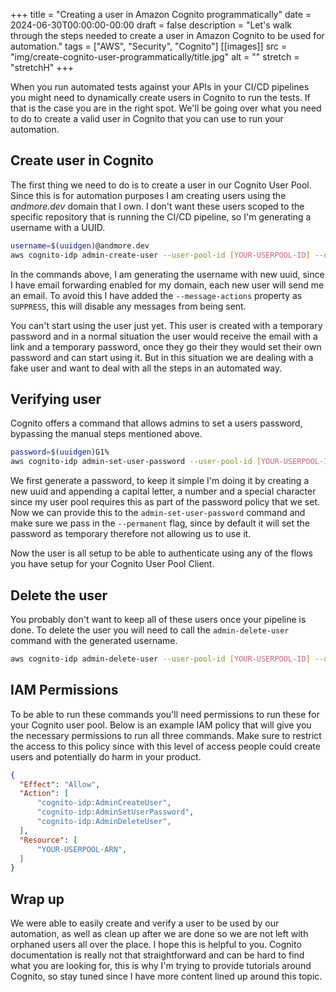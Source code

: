 +++
title = "Creating a user in Amazon Cognito programmatically"
date = 2024-06-30T00:00:00-00:00
draft = false
description = "Let's walk through the steps needed to create a user in Amazon Cognito to be used for automation."
tags = ["AWS", "Security", "Cognito"]
[[images]]
  src = "img/create-cognito-user-programmatically/title.jpg"
  alt = ""
  stretch = "stretchH"
+++

When you run automated tests against your APIs in your CI/CD pipelines you might need to dynamically create users in Cognito to run the tests. If that is the case you are in the right spot. We'll be going over what you need to do to create a valid user in Cognito that you can use to run your automation.

## Create user in Cognito
The first thing we need to do is to create a user in our Cognito User Pool. Since this is for automation purposes I am creating users using the *andmore.dev* domain that I own. I don't want these users scoped to the specific repository that is running the CI/CD pipeline, so I'm generating a username with a UUID.

```bash
username=$(uuidgen)@andmore.dev
aws cognito-idp admin-create-user --user-pool-id [YOUR-USERPOOL-ID] --username $username --message-action SUPPRESS
```
In the commands above, I am generating the username with new uuid, since I have email forwarding enabled for my domain, each new user will send me an email. To avoid this I have added the `--message-actions` property as `SUPPRESS`, this will disable any messages from being sent.

You can't start using the user just yet. This user is created with a temporary password and in a normal situation the user would receive the email with a link and a temporary password, once they go their they would set their own password and can start using it. But in this situation we are dealing with a fake user and want to deal with all the steps in an automated way. 

## Verifying user
Cognito offers a command that allows admins to set a users password, bypassing the manual steps mentioned above.

```bash
password=$(uuidgen)G1%
aws cognito-idp admin-set-user-password --user-pool-id [YOUR-USERPOOL-ID] --username $username  --password $password --permanent
```
We first generate a password, to keep it simple I'm doing it by creating a new uuid and appending a capital letter, a number and a special character since my user pool requires this as part of the password policy that we set. Now we can provide this to the `admin-set-user-password` command and make sure we pass in the `--permanent` flag, since by default it will set the password as temporary therefore not allowing us to use it.

Now the user is all setup to be able to authenticate using any of the flows you have setup for your Cognito User Pool Client.

## Delete the user
You probably don't want to keep all of these users once your pipeline is done. To delete the user you will need to call the `admin-delete-user` command with the generated username. 
```bash
aws cognito-idp admin-delete-user --user-pool-id [YOUR-USERPOOL-ID] --username $username
```

## IAM Permissions
To be able to run these commands you'll need permissions to run these for your Cognito user pool. Below is an example IAM policy that will give you the necessary permissions to run all three commands. Make sure to restrict the access to this policy since with this level of access people could create users and potentially do harm in your product.
```json
{
  "Effect": "Allow",
  "Action": [
      "cognito-idp:AdminCreateUser",
      "cognito-idp:AdminSetUserPassword",
      "cognito-idp:AdminDeleteUser",
  ],
  "Resource": [
      "YOUR-USERPOOL-ARN",
  ]
}
```

## Wrap up
We were able to easily create and verify a user to be used by our automation, as well as clean up after we are done so we are not left with orphaned users all over the place.
I hope this is helpful to you. Cognito documentation is really not that straightforward and can be hard to find what you are looking for, this is why I'm trying to provide tutorials around Cognito, so stay tuned since I have more content lined up around this topic.